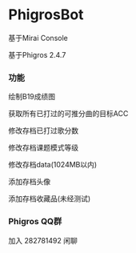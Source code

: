 # PhigrosBot
基于Mirai Console

基于Phigros 2.4.7
### 功能
绘制B19成绩图

获取所有已打过的可推分曲的目标ACC

修改存档已打过歌分数

修改存档课题模式等级

修改存档data(1024MB以内)

添加存档头像

添加存档收藏品(未经测试)

### Phigros QQ群
加入 282781492 闲聊